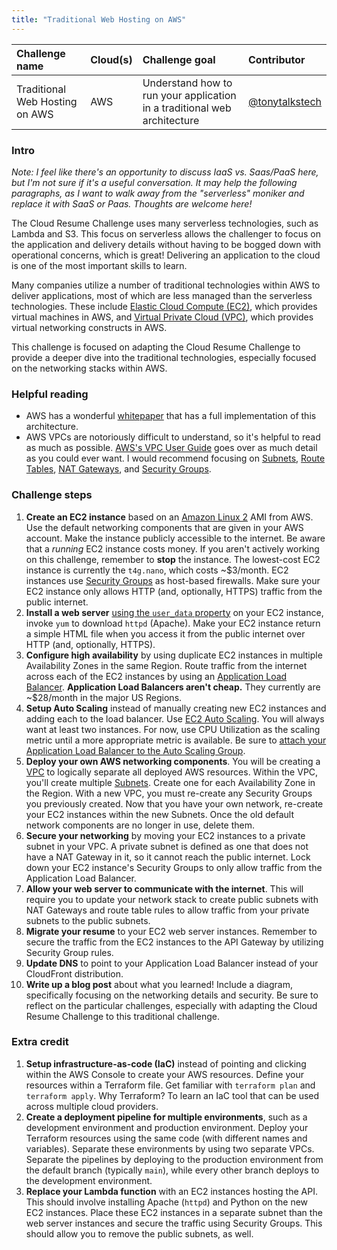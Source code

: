 ```yaml
---
title: "Traditional Web Hosting on AWS"
---
```


| Challenge name | Cloud(s) | Challenge goal | Contributor |
| :--- | :--- | :--- | :--- |
| Traditional Web Hosting on AWS | AWS | Understand how to run your application in a traditional web architecture | [@tonytalkstech](https://twitter.com/tonytalkstech) |

### Intro

_Note: I feel like there's an opportunity to discuss IaaS vs. Saas/PaaS here, but I'm not sure if it's a useful conversation. It may help the following paragraphs, as I want to walk away from the "serverless" moniker and replace it with SaaS or Paas. Thoughts are welcome here!_

The Cloud Resume Challenge uses many serverless technologies, such as Lambda and S3. This focus on serverless allows the challenger to focus on the application and delivery details without having to be bogged down with operational concerns, which is great! Delivering an application to the cloud is one of the most important skills to learn.

Many companies utilize a number of traditional technologies within AWS to deliver applications, most of which are less managed than the serverless technologies. These include [Elastic Cloud Compute (EC2)](https://docs.aws.amazon.com/ec2/index.html), which provides virtual machines in AWS, and [Virtual Private Cloud (VPC)](https://docs.aws.amazon.com/vpc/index.html), which provides virtual networking constructs in AWS.

This challenge is focused on adapting the Cloud Resume Challenge to provide a deeper dive into the traditional technologies, especially focused on the networking stacks within AWS.

### Helpful reading

* AWS has a wonderful [whitepaper](https://docs.aws.amazon.com/whitepapers/latest/web-application-hosting-best-practices/welcome.html) that has a full implementation of this architecture.
* AWS VPCs are notoriously difficult to understand, so it's helpful to read as much as possible. [AWS's VPC User Guide](https://docs.aws.amazon.com/vpc/latest/userguide/what-is-amazon-vpc.html) goes over as much detail as you could ever want. I would recommend focusing on [Subnets](https://docs.aws.amazon.com/vpc/latest/userguide/working-with-subnets.html), [Route Tables](https://docs.aws.amazon.com/vpc/latest/userguide/VPC_Route_Tables.html), [NAT Gateways](https://docs.aws.amazon.com/vpc/latest/userguide/vpc-nat-gateway.html), and [Security Groups](https://docs.aws.amazon.com/vpc/latest/userguide/VPC_SecurityGroups.html).

### Challenge steps

1. **Create an EC2 instance** based on an [Amazon Linux 2](https://aws.amazon.com/amazon-linux-2/) AMI from AWS. Use the default networking components that are given in your AWS account. Make the instance publicly accessible to the internet. Be aware that a _running_ EC2 instance costs money. If you aren't actively working on this challenge, remember to **stop** the instance. The lowest-cost EC2 instance is currently the `t4g.nano`, which costs ~$3/month. EC2 instances use [Security Groups](https://docs.aws.amazon.com/vpc/latest/userguide/VPC_SecurityGroups.html) as host-based firewalls. Make sure your EC2 instance only allows HTTP (and, optionally, HTTPS) traffic from the public internet.
1. **Install a web server** [using the `user_data` property](https://docs.aws.amazon.com/AWSEC2/latest/UserGuide/user-data.html) on your EC2 instance, invoke `yum` to download `httpd` (Apache). Make your EC2 instance return a simple HTML file when you access it from the public internet over HTTP (and, optionally, HTTPS).
1. **Configure high availability** by using duplicate EC2 instances in multiple Availability Zones in the same Region. Route traffic from the internet across each of the EC2 instances by using an [Application Load Balancer](https://aws.amazon.com/elasticloadbalancing/application-load-balancer/). **Application Load Balancers aren't cheap.** They currently are ~$28/month in the major US Regions.
1. **Setup Auto Scaling** instead of manually creating new EC2 instances and adding each to the load balancer. Use [EC2 Auto Scaling](https://docs.aws.amazon.com/autoscaling/ec2/userguide/what-is-amazon-ec2-auto-scaling.html). You will always want at least two instances. For now, use CPU Utilization as the scaling metric until a more appropriate metric is available. Be sure to [attach your Application Load Balancer to the Auto Scaling Group](https://docs.aws.amazon.com/autoscaling/ec2/userguide/attach-load-balancer-asg.html).
1. **Deploy your own AWS networking components**. You will be creating a [VPC](https://aws.amazon.com/vpc/) to logically separate all deployed AWS resources. Within the VPC, you'll create multiple [Subnets](https://docs.aws.amazon.com/vpc/latest/userguide/configure-subnets.html). Create one for each Availability Zone in the Region. With a new VPC, you must re-create any Security Groups you previously created. Now that you have your own network, re-create your EC2 instances within the new Subnets. Once the old default network components are no longer in use, delete them.
1. **Secure your networking** by moving your EC2 instances to a private subnet in your VPC. A private subnet is defined as one that does not have a NAT Gateway in it, so it cannot reach the public internet. Lock down your EC2 instance's Security Groups to only allow traffic from the Application Load Balancer.
1. **Allow your web server to communicate with the internet**. This will require you to update your network stack to create public subnets with NAT Gateways and route table rules to allow traffic from your private subnets to the public subnets.
1. **Migrate your resume** to your EC2 web server instances. Remember to secure the traffic from the EC2 instances to the API Gateway by utilizing Security Group rules.
1. **Update DNS** to point to your Application Load Balancer instead of your CloudFront distribution.
1. **Write up a blog post** about what you learned! Include a diagram, specifically focusing on the networking details and security. Be sure to reflect on the particular challenges, especially with adapting the Cloud Resume Challenge to this traditional challenge.

### Extra credit

1. **Setup infrastructure-as-code (IaC)** instead of pointing and clicking within the AWS Console to create your AWS resources. Define your resources within a Terraform file. Get familiar with `terraform plan` and `terraform apply`. Why Terraform? To learn an IaC tool that can be used across multiple cloud providers.
1. **Create a deployment pipeline for multiple environments**, such as a development environment and production environment. Deploy your Terraform resources using the same code (with different names and variables). Separate these environments by using two separate VPCs. Separate the pipelines by deploying to the production environment from the default branch (typically `main`), while every other branch deploys to the development environment.
1. **Replace your Lambda function** with an EC2 instances hosting the API. This should involve installing Apache (`httpd`) and Python on the new EC2 instances. Place these EC2 instances in a separate subnet than the web server instances and secure the traffic using Security Groups. This should allow you to remove the public subnets, as well.
